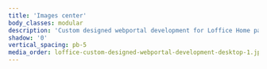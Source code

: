 ```yaml
---
title: 'Images center'
body_classes: modular
description: 'Custom designed webportal development for Loffice Home page on desktop'
shadow: '0'
vertical_spacing: pb-5
media_order: loffice-custom-designed-webportal-development-desktop-1.jpg
---
```


